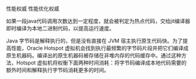 性能权威  性能优化权威

如果一段java代码调用次数达到一定程度，就会被判定为热点代码，交给jit编译器即时编译为本地二进制代码，以提高运行速度。


Java 字节码是解释执行的，但是没有直接在 JVM 宿主执行原生代码快。为了提高性能，Oracle Hotspot 虚拟机会找到执行最频繁的字节码片段并把它们编译成原生机器码。编译出的原生机器码被存储在非堆内存的代码缓存中。通过这种方法，Hotspot 虚拟机将权衡下面两种时间消耗：将字节码编译成本地代码需要的额外时间和解释执行字节码消耗更多的时间。